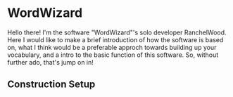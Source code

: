 # WordWizard
Hello there! I'm the software "WordWizard"'s solo developer RanchelWood. Here I would like to make a brief introduction of how the software is based on, what I think would be a preferable approch towards building up your vocabulary, and a intro to the basic function of this software. 
So, without further ado, that's jump on in! 

## Construction Setup
